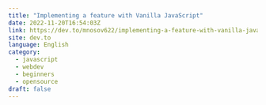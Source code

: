 ```yaml
---
title: "Implementing a feature with Vanilla JavaScript"
date: 2022-11-20T16:54:03Z
link: https://dev.to/mnosov622/implementing-a-feature-with-vanilla-javascript-ook?utm_medium=RSS&utm_source=news.12bit.vn
site: dev.to
language: English
category:
  - javascript
  - webdev
  - beginners
  - opensource
draft: false
---
```

